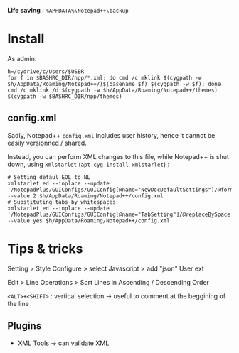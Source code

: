 ﻿**Life saving** : `%APPDATA%\Notepad++\backup`


# Install

As admin:
```
h=/cydrive/c/Users/$USER
for f in $BASHRC_DIR/npp/*.xml; do cmd /c mklink $(cygpath -w $h/AppData/Roaming/Notepad++/)$(basename $f) $(cygpath -w $f); done
cmd /c mklink /d $(cygpath -w $h/AppData/Roaming/Notepad++/themes) $(cygpath -w $BASHRC_DIR/npp/themes)
```

## config.xml

Sadly, Notepad++ `config.xml` includes user history, hence it cannot be easily versionned / shared.

Instead, you can perform XML changes to this file, while Notepad++ is shut down, using `xmlstarlet` (`apt-cyg install xmlstarlet`) :

    # Setting defaul EOL to NL
    xmlstarlet ed --inplace --update '/NotepadPlus/GUIConfigs/GUIConfig[@name="NewDocDefaultSettings"]/@format' --value 2 $h/AppData/Roaming/Notepad++/config.xml
    # Substituting tabs by whitespaces
    xmlstarlet ed --inplace --update '/NotepadPlus/GUIConfigs/GUIConfig[@name="TabSetting"]/@replaceBySpace' --value yes $h/AppData/Roaming/Notepad++/config.xml


# Tips & tricks

Setting > Style Configure > select Javascript > add "json" User ext

Edit > Line Operations > Sort Lines in Ascending / Descending Order

`<ALT>+<SHIFT>` : vertical selection -> useful to comment at the beggining of the line


## Plugins

- XML Tools -> can validate XML
